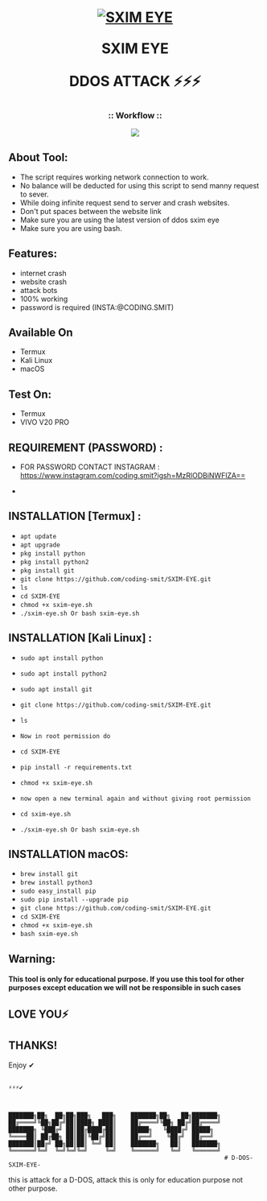 <h1 align="center">
  <br>
  <a href="https://github.com/coding-smit/D-DOS-SXIM-EYE-"><img src="https://encrypted-tbn0.gstatic.com/images?q=tbn:ANd9GcS9t9iJ-6HAeSS2qUhMwsIXE5LYBXtHPky5fGVRBCLqUyBed8lzRpNO3cm4czlNAdW9S1oweA&s" alt="SXIM EYE"></a>
  <br>

SXIM EYE

  DDOS ATTACK ⚡⚡⚡

</h1>



##

<h3 align="center">
:: Workflow ::
</h3>
<p align="center">
<img src="https://images.prismic.io/pepipost/e3269b46-fa9c-4a6f-945a-eccc268cd2dd_types+of+emails+scam.gif?auto=compress,format"/>
</p>


## About Tool:

- The script requires working network connection to work.
- No balance will be deducted for using this script to send manny request to sever.
- While doing infinite request send to server and crash websites.
- Don't put spaces between the website link
- Make sure you are using the latest version of ddos sxim eye
- Make sure you are using bash.

## Features:

- internet crash
- website crash
- attack bots
- 100% working
- password is required (INSTA:@CODING.SMIT)

## Available On
- Termux
- Kali Linux
- macOS


## Test On:
- Termux
- VIVO V20 PRO

## REQUIREMENT (PASSWORD) :
- FOR PASSWORD CONTACT INSTAGRAM : https://www.instagram.com/coding.smit?igsh=MzRlODBiNWFlZA==

- 
## INSTALLATION [Termux] :

* `apt update`
* `apt upgrade`
* `pkg install python`
* `pkg install python2`
* `pkg install git`
* `git clone https://github.com/coding-smit/SXIM-EYE.git`
* `ls`
* `cd SXIM-EYE `
* `chmod +x sxim-eye.sh`
* `./sxim-eye.sh Or bash sxim-eye.sh`

## INSTALLATION [Kali Linux] :

* `sudo apt install python`
* `sudo apt install python2`
* `sudo apt install git`
* `git clone https://github.com/coding-smit/SXIM-EYE.git`
* `ls`
* `Now in root permission do`
* `cd SXIM-EYE`
* `pip install -r requirements.txt`
* `chmod +x sxim-eye.sh`

* `now open a new terminal again and without giving root permission`
* `cd sxim-eye.sh`
* `./sxim-eye.sh Or bash sxim-eye.sh`

## INSTALLATION macOS:

* `brew install git`
* `brew install python3`
* `sudo easy_install pip`
* `sudo pip install --upgrade pip`
* `git clone https://github.com/coding-smit/SXIM-EYE.git`
* `cd SXIM-EYE`
* `chmod +x sxim-eye.sh`
* `bash sxim-eye.sh`


## Warning:
#### This tool is only for educational purpose. If you use this tool for other purposes except education we will not be responsible in such cases



## LOVE YOU⚡





 ## THANKS!
   Enjoy ✔
 ##
    ⚡⚡⚡✔



    ███████╗██╗  ██╗██╗███╗   ███╗    ███████╗██╗   ██╗███████╗
    ██╔════╝╚██╗██╔╝██║████╗ ████║    ██╔════╝╚██╗ ██╔╝██╔════╝
    ███████╗ ╚███╔╝ ██║██╔████╔██║    █████╗   ╚████╔╝ █████╗
    ╚════██║ ██╔██╗ ██║██║╚██╔╝██║    ██╔══╝    ╚██╔╝  ██╔══╝
    ███████║██╔╝ ██╗██║██║ ╚═╝ ██║    ███████╗   ██║   ███████╗
    ╚══════╝╚═╝  ╚═╝╚═╝╚═╝     ╚═╝    ╚══════╝   ╚═╝   ╚══════╝
                                                                # D-DOS-SXIM-EYE-
this is attack for a D-DOS, attack this is only for education  purpose not other purpose.
